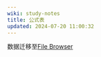 ```yaml
---
wiki: study-notes
title: 公式表
updated: 2024-07-20 11:00:32
---
```


数据迁移至[File Browser](https://filebrowser.hzchu.top/files)
